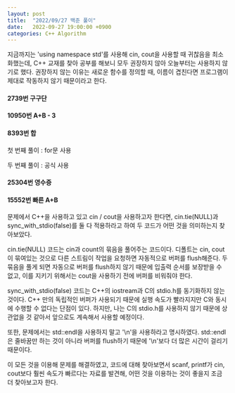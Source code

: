 ```yaml
---
layout: post
title:  "2022/09/27 백준 풀이"
date:   2022-09-27 19:00:00 +0900
categories: C++ Algorithm
---
```


지금까지는 'using namespace std'를 사용해 cin, cout을 사용할 때 귀찮음을 최소화했는데, C++ 교재를 찾아 공부를 해보니 모두 권장하지 않아 오늘부터는 사용하지 않기로 했다. 권장하지 않는 이유는 새로운 함수를 정의할 때, 이름이 겹친다면 프로그램이 제대로 작동하지 않기 때문이라고 한다.

#### 2739번 구구단

<script src="https://gist.github.com/Hyewon0309/22a392238b2e9c670d2b298ec34b02db.js"></script>

#### 10950번 A+B - 3

<script src="https://gist.github.com/Hyewon0309/cef44c3776e241084dcedc339678fcfb.js"></script>

#### 8393번 합

첫 번째 풀이 : for문 사용
<script src="https://gist.github.com/Hyewon0309/eb77372f6cca4a40d78af690d521f69d.js"></script>

두 번째 풀이 : 공식 사용
<script src="https://gist.github.com/Hyewon0309/e732d1ae905688ab80180fa13d2e41dc.js"></script>

#### 25304번 영수증

<script src="https://gist.github.com/Hyewon0309/27f2213cc1d5241c3495b4f72b608b99.js"></script>

#### 15552번 빠른 A+B

문제에서 C++을 사용하고 있고 cin / cout을 사용하고자 한다면, cin.tie(NULL)과 sync_with_stdio(false)를 둘 다 적용하라고 하여 두 코드가 어떤 것을 의미하는지 찾아보았다.

cin.tie(NULL) 코드는 cin과 count의 묶음을 풀어주는 코드이다. 디폴트는 cin, cout이 묶여있는 것으로 다른 스트림이 작업을 요청하면 자동적으로 버퍼를 flush해준다. 두 묶음을 풀게 되면 자동으로 버퍼를 flush하지 않기 때문에 입출력 순서를 보장받을 수 없고, 이를 지키기 위해서는 cout을 사용하기 전에 버퍼를 비워줘야 한다.

sync_with_stdio(false) 코드는 C++의 iostream과 C의 stdio.h를 동기화하지 않는 것이다. C++ 만의 독립적인 버퍼가 사용되기 때문에 실행 속도가 빨라지지만 C와 동시에 수행할 수 없다는 단점이 있다. 하지만, 나는 C의 stdio.h를 사용하지 않기 때문에 상관없을 것 같아서 앞으로도 계속해서 사용할 예정이다.

또한, 문제에서는 std::endl을 사용하지 말고 '\n'을 사용하라고 명시하였다. std::endl은 줄바꿈만 하는 것이 아니라 버퍼를 flush하기 때문에 '\n'보다 더 많은 시간이 걸리기 때문이다.

이 모든 것을 이용해 문제를 해결하였고, 코드에 대해 찾아보면서 scanf, printf가 cin, cout보다 훨씬 속도가 빠르다는 자료를 발견해, 어떤 것을 이용하는 것이 좋을지 조금 더 찾아보고자 한다.

<script src="https://gist.github.com/Hyewon0309/f3b7a24acdd9146f371349ac179b2a95.js"></script>

